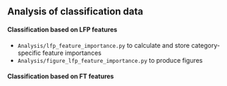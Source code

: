 ## Analysis of classification data

#### Classification based on LFP features
* `Analysis/lfp_feature_importance.py` to calculate and store category-specific feature importances
* `Analysis/figure_lfp_feature_importance.py` to produce figures

#### Classification based on FT features